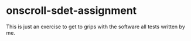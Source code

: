 # onscroll-sdet-assignment

This is just an exercise to get to grips with the software all tests written by me.